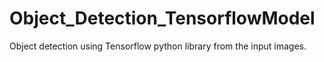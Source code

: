 # Object_Detection_TensorflowModel
Object detection using Tensorflow python library from the input images.
